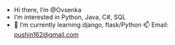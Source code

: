 - Hi there, I’m @Ovsenka
- I’m interested in Python, Java, C#, SQL
- 🌱 I’m currently learning django, flask/Python
📫 Email: pushin162@gmail.com

<!---
Ovsenka/Ovsenka is a ✨ special ✨ repository because its `README.md` (this file) appears on your GitHub profile.
You can click the Preview link to take a look at your changes.
--->
